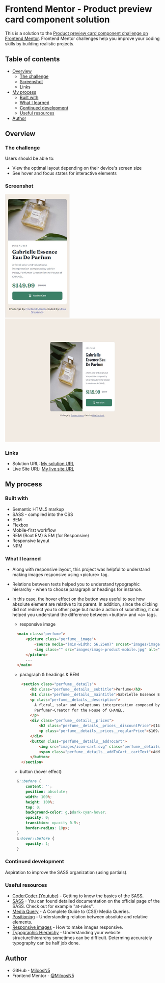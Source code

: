 # Frontend Mentor - Product preview card component solution

This is a solution to the [Product preview card component challenge on Frontend Mentor](https://www.frontendmentor.io/challenges/product-preview-card-component-GO7UmttRfa). Frontend Mentor challenges help you improve your coding skills by building realistic projects. 

## Table of contents

- [Overview](#overview)
  - [The challenge](#the-challenge)
  - [Screenshot](#screenshot)
  - [Links](#links)
- [My process](#my-process)
  - [Built with](#built-with)
  - [What I learned](#what-i-learned)
  - [Continued development](#continued-development)
  - [Useful resources](#useful-resources)
- [Author](#author)

## Overview

### The challenge

Users should be able to:

- View the optimal layout depending on their device's screen size
- See hover and focus states for interactive elements

### Screenshot
<div>
  <img src="solution_images/solution_mobileview375.jpg" width="auto" height="400" src="solution on mobile view"/>
  <img src="solution_images/solution_desktopview1440.jpg" width="auto" height="400" src="solution on desktop view"/>
</div>

### Links

- Solution URL: [My solution URL](https://github.com/MiloosN5/FrontendMentor_ProductPreviewCardComponent_Challenge)
- Live Site URL: [My live site URL](https://miloosn5.github.io/FrontendMentor_ResultsSummaryComponent_Challenge/public/)


## My process

### Built with

- Semantic HTML5 markup
- SASS - compiled into the CSS
- BEM
- Flexbox
- Mobile-first workflow
- REM (Root EM) & EM (for Responsive)
- Responsive layout
- NPM

### What I learned

* Along with responsive layout, this project was helpful to understand making images responsive using &lt;picture&gt; tag. 
* Relations between texts helped you to understand typographic hierarchy - when to choose paragraph or headings for instance.
* In this case, the hover effect on the button was useful to see how absolute element are relative to its parent. In addition, since the clicking did not redirect you to other page but made a action of submitting, it can helped you understand the difference between &lt;button&gt; and &lt;a&gt; tags.


  * responsive image
  ```html
    <main class="perfume">
        <picture class="perfume__image">
            <source media="(min-width: 56.25em)" srcset="images/image-product-desktop.jpg" >
            <img class="" src="images/image-product-mobile.jpg" alt="picture of the perfume" width="100%" height="auto">
        </picture>
        ...
    </main>
  ```
  * paragraph & headings & BEM
  ```html
      <section class="perfume__details">
          <h3 class="perfume__details__subtitle">Perfume</h3>
          <h1 class="perfume__details__maintitle">Gabrielle Essence Eau De Parfum</h1>
          <p class="perfume__details__description">
            A floral, solar and voluptuous interpretation composed by Olivier Polge, 
            Perfumer-Creator for the House of CHANEL.
          </p>
          <div class="perfume__details__prices">
              <h2 class="perfume__details__prices__discountPrice">$149.99</h2>
              <p class="perfume__details__prices__regularPrice">$169.99</p>
          </div>
          <button class="perfume__details__addToCart">
              <img src="images/icon-cart.svg" class="perfume__details__addToCart__cartIcon">
              <span class="perfume__details__addToCart__cartText">Add to Cart</span>
          </button>
      </section>
  ```
  * button (hover effect)
  ```css
    &::before {
        content: '';
        position: absolute;
        width: 100%;
        height: 100%;
        top: 0;
        background-color: g.$dark-cyan-hover;
        opacity: 0;
        transition: opacity 0.5s;
        border-radius: 10px;
    }
    &:hover::before {
        opacity: 1;
    }
  ```

### Continued development

Aspiration to improve the SASS organization (using partials).

### Useful resources

- [CoderCoder (Youtube)](https://www.youtube.com/watch?v=jfMHA8SqUL4) - Getting to know the basics of the SASS.
- [SASS](https://sass-lang.com/documentation/at-rules) - You can found detailed documentation on the official page of the SASS. Check out for example "at-rules".
- [Media Query](https://css-tricks.com/a-complete-guide-to-css-media-queries/) - A Complete Guide to (CSS) Media Queries.
- [Positioning](https://www.freecodecamp.org/news/css-positioning-position-absolute-and-relative/) - Understanding relation between absolute and relative elements.
- [Responsive images](https://developer.mozilla.org/en-US/docs/Learn/HTML/Multimedia_and_embedding/Responsive_images) - How to make images responsive.
- [Typographic Hierarchy](https://www.toptal.com/designers/typography/typographic-hierarchy) - Understanding your website structure/hierarchy sometimes can be difficult. Determing accurately typography can be half job done. 

## Author

- GitHub - [MiloosN5](https://github.com/MiloosN5)
- Frontend Mentor - [@MiloosN5](https://www.frontendmentor.io/profile/MiloosN5)



